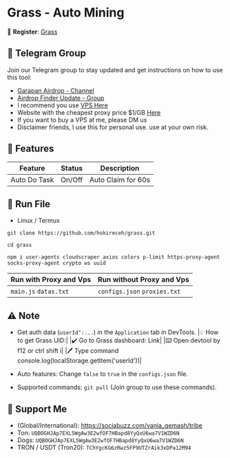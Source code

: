 # Grass - Auto Mining

🔗 **Register**: [Grass](https://bit.ly/grassfoundation)

## 📢 Telegram Group

Join our Telegram group to stay updated and get instructions on how to use this tool:

- [Garapan Airdrop - Channel](https://t.me/garapanairdrop_indonesia)
- [Airdrop Finder Update - Group](https://t.me/airdrop_finder_update)
- I recommend you use [VPS Here](https://bit.ly/vps-here)
- Website with the cheapest proxy price $1/GB [Here](https://dataimpulse.com/?aff=52576)
- If you want to buy a VPS at me, please DM us
- Disclaimer friends, I use this for personal use. use at your own risk.

## 🌟 Features

| Feature          | Status | Description                            |
| ---------------- | ------ | -------------------------------------- |
| Auto Do Task     | On/Off | Auto Claim for 60s                        |

## 🚀 Run File

- Linux / Termux
```
git clone https://github.com/hokireceh/grass.git
```
```
cd grass
```
```
npm i user-agents cloudscraper axios colors p-limit https-proxy-agent socks-proxy-agent crypto ws uuid
```

| Run with Proxy and Vps        | Run without Proxy and Vps |
| -------------------------------- | ------------------- |
| `main.js` `datas.txt` | `configs.json` `proxies.txt` |

## ⚠️ Note

- Get auth data (`userId":...`) in the `Application` tab in DevTools.
|💡 How to get Grass UID:|
|✔️ Go to Grass dashboard: Link|
|⌨️ Open devtool by f12 or ctrl shift i|
|🖊️ Type command console.log(localStorage.getItem('userId'))|

- Auto features: Change `false` to `true` in the `configs.json` file.
- Supported commands: `git pull` (Join group to use these commands).

## 💱 Support Me

- (Global/International): https://sociabuzz.com/vania_gemash/tribe
- Ton: ```UQBOGHJAp7EXL5WgAw3E2wfOF7HBapd8YyQxU6wa7V1WZD6N```
- Dogs: ```UQBOGHJAp7EXL5WgAw3E2wfOF7HBapd8YyQxU6wa7V1WZD6N```
- TRON / USDT (Tron20): ```TChYgcKG6zRwz5FP9UTZrAik3xDPa12M94```
